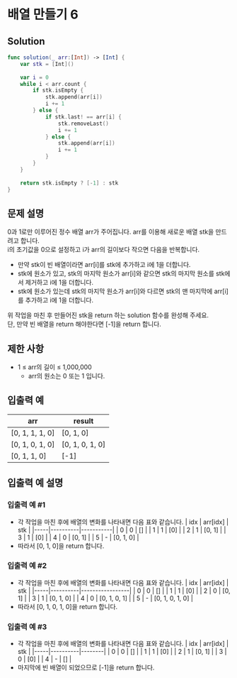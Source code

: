 #  배열 만들기 6

## Solution
```swift
func solution(_ arr:[Int]) -> [Int] {
    var stk = [Int]()
    
    var i = 0
    while i < arr.count {
        if stk.isEmpty {
            stk.append(arr[i])
            i += 1
        } else {
            if stk.last! == arr[i] {
                stk.removeLast()
                i += 1
            } else {
                stk.append(arr[i])
                i += 1
            }
        }
    }
    
    return stk.isEmpty ? [-1] : stk
}
```

## 문제 설명
0과 1로만 이루어진 정수 배열 arr가 주어집니다. arr를 이용해 새로운 배열 stk을 만드려고 합니다.  
i의 초기값을 0으로 설정하고 i가 arr의 길이보다 작으면 다음을 반복합니다.
- 만약 stk이 빈 배열이라면 arr[i]를 stk에 추가하고 i에 1을 더합니다.
- stk에 원소가 있고, stk의 마지막 원소가 arr[i]와 같으면 stk의 마지막 원소를 stk에서 제거하고 i에 1을 더합니다.
- stk에 원소가 있는데 stk의 마지막 원소가 arr[i]와 다르면 stk의 맨 마지막에 arr[i]를 추가하고 i에 1을 더합니다.

위 작업을 마친 후 만들어진 stk을 return 하는 solution 함수를 완성해 주세요.  
단, 만약 빈 배열을 return 해야한다면 [-1]을 return 합니다.

## 제한 사항
- 1 ≤ arr의 길이 ≤ 1,000,000
    - arr의 원소는 0 또는 1 입니다.

## 입출력 예
| arr             | result          |
|-----------------|-----------------|
| [0, 1, 1, 1, 0] | [0, 1, 0]       |
| [0, 1, 0, 1, 0] | [0, 1, 0, 1, 0] |
| [0, 1, 1, 0]    | [-1]            |

## 입출력 예 설명
### 입출력 예 #1
- 각 작업을 마친 후에 배열의 변화를 나타내면 다음 표와 같습니다.
| idx | arr[idx] | stk       |
|-----|----------|-----------|
| 0   | 0        | []        |
| 1   | 1        | [0]       |
| 2   | 1        | [0, 1]    |
| 3   | 1        | [0]       |
| 4   | 0        | [0, 1]    |
| 5   | -        | [0, 1, 0] |
- 따라서 [0, 1, 0]을 return 합니다.

### 입출력 예 #2
- 각 작업을 마친 후에 배열의 변화를 나타내면 다음 표와 같습니다.
| idx | arr[idx] | stk             |
|-----|----------|-----------------|
| 0   | 0        | []              |
| 1   | 1        | [0]             |
| 2   | 0        | [0, 1]          |
| 3   | 1        | [0, 1, 0]       |
| 4   | 0        | [0, 1, 0, 1]    |
| 5   | -        | [0, 1, 0, 1, 0] |
- 따라서 [0, 1, 0, 1, 0]을 return 합니다.

### 입출력 예 #3
- 각 작업을 마친 후에 배열의 변화를 나타내면 다음 표와 같습니다.
| idx | arr[idx] | stk    |
|-----|----------|--------|
| 0   | 0        | []     |
| 1   | 1        | [0]    |
| 2   | 1        | [0, 1] |
| 3   | 0        | [0]    |
| 4   | -        | []     |
- 마지막에 빈 배열이 되었으므로 [-1]을 return 합니다.
